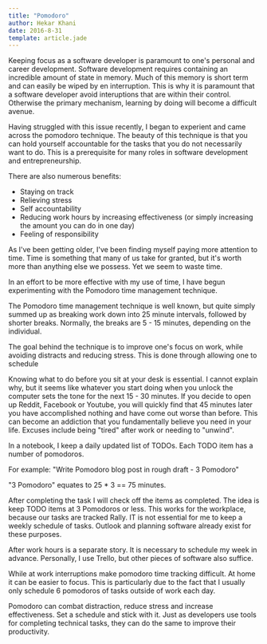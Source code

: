 ```yaml
---
title: "Pomodoro"
author: Hekar Khani
date: 2016-8-31
template: article.jade
---
```


Keeping focus as a software developer is paramount to one's personal and
career development. Software development requires containing an incredible
amount of state in memory. Much of this memory is short term and can easily
be wiped by en interruption. This is why it is paramount that a software developer
avoid interuptions that are within their control. Otherwise the primary
mechanism, learning by doing will become a difficult avenue.

Having struggled with this issue recently, I began to experient and came
across the pomodoro technique. The beauty of this technique is that you can
hold yourself accountable for the tasks that you do not necessarily want to do.
This is a prerequisite for many roles in software development and entrepreneurship.

There are also numerous benefits:
* Staying on track
* Relieving stress
* Self accountability
* Reducing work hours by increasing effectiveness (or simply increasing the amount you can do in one day)
* Feeling of responsibility

As I've been getting older, I've been finding myself paying more attention to
time. Time is something that many of us take for granted, but it's worth more
than anything else we possess. Yet we seem to waste time.

In an effort to be more effective with my use of time, I have begun
experimenting with the Pomodoro time management technique.

<span class="more"></span>

The Pomodoro time management technique is well known, but quite simply
summed up as breaking work down into 25 minute intervals, followed by shorter
breaks. Normally, the breaks are 5 - 15 minutes, depending on the individual.

The goal behind the technique is to improve one's focus on work, while avoiding
distracts and reducing stress. This is done through allowing one to schedule


Knowing what to do before you sit at your desk is essential. I cannot explain
why, but it seems like whatever you start doing when you unlock the computer
sets the tone for the next 15 - 30 minutes. If you decide to open up Reddit,
Facebook or Youtube, you will quickly find that 45 minutes later you have
accomplished nothing and have come out worse than before. This can become
an addiction that you fundamentally believe you need in your life. Excuses
include being "tired" after work or needing to "unwind".

In a notebook, I keep a daily updated list of TODOs. Each TODO item has
a number of pomodoros.

For example:
  "Write Pomodoro blog post in rough draft - 3 Pomodoro"

"3 Pomodoro" equates to 25 * 3 == 75 minutes.

After completing the task I will check off the items as completed. The idea is
keep TODO items at 3 Pomodoros or less. This works for the workplace, because
our tasks are tracked Rally. IT is not essential for me to keep a weekly
schedule of tasks. Outlook and planning software already exist for these purposes.

After work hours is a separate story. It is necessary to schedule my week
in advance. Personally, I use Trello, but other pieces of software also
suffice.

While at work interruptions make pomodoro time tracking difficult. At home it
can be easier to focus. This is particularly due to the fact that I usually only
schedule 6 pomodoros of tasks outside of work each day.

Pomodoro can combat distraction, reduce stress and increase effectiveness.
Set a schedule and stick with it. Just as developers use tools for completing
technical tasks, they can do the same to improve their productivity.
